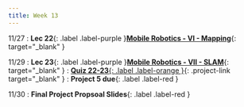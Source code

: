 ```yaml
---
title: Week 13
---
```


11/27
: **Lec 22**{: .label .label-purple }[**Mobile Robotics - VI - Mapping**](/CSCI5551-Fall23-S2/assets/slides/lec22_mobile_robotics_6_mapping.pdf){: target="_blank" }

11/29
: **Lec 23**{: .label .label-purple }[**Mobile Robotics - VII - SLAM**](/CSCI5551-Fall23-S2/assets/slides/lec23_mobile_robotics_7_SLAM.pdf){: target="_blank" }
: [**Quiz 22-23**{: .label .label-orange }](https://www.gradescope.com/courses/611231){: .project-link target="_blank" }
: **Project 5 due**{: .label .label-red }

11/30
: **Final Project Propsoal Slides**{: .label .label-red }
